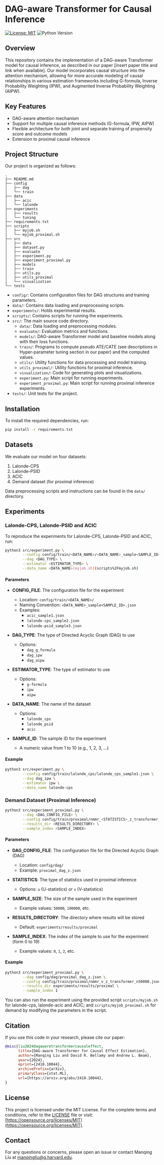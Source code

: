 # DAG-aware Transformer for Causal Inference

[![License: MIT](https://img.shields.io/badge/License-MIT-yellow.svg)](https://opensource.org/licenses/MIT)
![Python Version](https://img.shields.io/badge/python-3.12-blue?logo=python&logoColor=white)

## Overview

This repository contains the implementation of a DAG-aware Transformer model for causal inference, as described in our paper [insert paper title and link when available]. Our model incorporates causal structure into the attention mechanism, allowing for more accurate modeling of causal relationships in various estimation frameworks including G-formula, Inverse Probability Weighting (IPW), and Augmented Inverse Probability Weighting (AIPW).

## Key Features

- DAG-aware attention mechanism
- Support for multiple causal inference methods (G-formula, IPW, AIPW)
- Flexible architecture for both joint and separate training of propensity score and outcome models
- Extension to proximal causal inference

## Project Structure

Our project is organized as follows:
```
.
├── README.md
├── config
│   ├── dag
│   └── train
├── data
│   ├── acic
│   └── lalonde
├── experiments
│   ├── results
│   └── tuning
├── requirements.txt
├── scripts
│   ├── myjob.sh
│   └── myjob_proximal.sh
├── src
│   ├── data
│   ├── dataset.py
│   ├── evaluate
│   ├── experiment.py
│   ├── experiment_proximal.py
│   ├── models
│   ├── train
│   ├── utils.py
│   ├── utils_proximal
│   └── visualization
└── tests
```

- `config/`: Contains configuration files for DAG structures and training parameters.
- `data/`: Contains data loading and preprocessing scripts.
- `experiments/`: Holds experimental results.
- `scripts/`: Contains scripts for running the experiments.
- `src/`: The main source code directory.
  - `data/`: Data loading and preprocessing modules.
  - `evaluate/`: Evaluation metrics and functions.
  - `models/`: DAG-aware Transformer model and baseline models along with their loss functions.
  - `train/`: Programs to compute pseudo ATE/CATE (see descriptions in Hyper-parameter tuning section in our paper) 
  and the computed values. 
  - `utils/`: Utility functions for data processing and model training.
  - `utils_proximal/`: Utility functions for proximal inference.
  - `visualization/`: Code for generating plots and visualizations.
  - `experiment.py`: Main script for running experiments.
  - `experiment_proximal.py`: Main script for running proximal inference experiments.
- `tests/`: Unit tests for the project.


## Installation

To install the required dependencies, run:
```bash
pip install -r requirements.txt
```

## Datasets

We evaluate our model on four datasets:

1. Lalonde-CPS
2. Lalonde-PSID
3. ACIC
4. Demand dataset (for proximal inference)

Data preprocessing scripts and instructions can be found in the `data/` directory.

## Experiments

### Lalonde-CPS, Lalonde-PSID and ACIC

To reproduce the experiments for Lalonde-CPS, Lalonde-PSID and ACIC, run:

```bash
python3 src/experiment.py \
        --config config/train/<DATA_NAME>/<DATA_NAME>_sample<SAMPLE_ID>.json \
        --dag <DAG_TYPE> \
        --estimator <ESTIMATOR_TYPE> \
        --data_name <DATA_NAME>[myjob.sh](scripts%2Fmyjob.sh)
```

#### Parameters

- **CONFIG_FILE**: The configuration file for the experiment
  - Location: `config/train/<DATA_NAME>/`
  - Naming Convention: `<DATA_NAME>_sample<SAMPLE_ID>.json`
  - Examples:
    - `acic_sample1.json`
    - `lalonde-cps_sample2.json`
    - `lalonde-psid_sample3.json`

- **DAG_TYPE**: The type of Directed Acyclic Graph (DAG) to use
  - Options:
    - `dag_g_formula`
    - `dag_ipw`
    - `dag_aipw`

- **ESTIMATOR_TYPE**: The type of estimator to use
  - Options:
    - `g-formula`
    - `ipw`
    - `aipw`

- **DATA_NAME**: The name of the dataset
  - Options:
    - `lalonde_cps`
    - `lalonde_psid`
    - `acic`

- **SAMPLE_ID**: The sample ID for the experiment
  - A numeric value from 1 to 10 (e.g., 1, 2, 3, ...)

#### Example

```bash
python3 src/experiment.py \
        --config config/train/lalonde_cps/lalonde_cps_sample1.json \
        --dag dag_ipw \
        --estimator ipw \
        --data_name lalonde-cps
```


### Demand Dataset (Proximal Inference)

```bash
python3 src/experiment_proximal.py \
        --dag <DAG_CONFIG_FILE> \
        --config config/train/proximal/nmmr_<STATISTICS>_z_transformer_n<SAMPLE_SIZE>.json \
        --results_dir <RESULTS_DIRECTORY> \
        --sample_index <SAMPLE_INDEX>
```

#### Parameters

- **DAG_CONFIG_FILE**: The configuration file for the Directed Acyclic Graph (DAG)
  - Location: `config/dag/`
  - Example: `proximal_dag_z.json`

- **STATISTICS**: The type of statistics used in proximal inference
  - Options: `u` (U-statistics) or `v` (V-statistics)

- **SAMPLE_SIZE**: The size of the sample used in the experiment
  - Example values: `50000`, `100000`, etc.

- **RESULTS_DIRECTORY**: The directory where results will be stored
  - Default: `experiments/results/proximal`

- **SAMPLE_INDEX**: The index of the sample to use for the experiment (form 0 to 19)
  - Example values: `0`, `1`, `2`, etc.

#### Example

```bash
python3 src/experiment_proximal.py \
        --dag config/dag/proximal_dag_z.json \
        --config config/train/proximal/nmmr_v_z_transformer_n50000.json \
        --results_dir experiments/results/proximal \
        --sample_index 1
```
You can also run the experiment using the provided script `scripts/myjob.sh` for lalonde-cps, lalonde-acic and ACIC; and
`scripts/myjob_proximal.sh` for demand by modifying the parameters in the script.

## Citation

If you use this code in your research, please cite our paper:

```bibtex
@misc{liu2024dagawaretransformercausaleffect,
      title={DAG-aware Transformer for Causal Effect Estimation}, 
      author={Manqing Liu and David R. Bellamy and Andrew L. Beam},
      year={2024},
      eprint={2410.10044},
      archivePrefix={arXiv},
      primaryClass={stat.ML},
      url={https://arxiv.org/abs/2410.10044}, 
}
```

## License

This project is licensed under the MIT License. For the complete terms and conditions, refer to the [LICENSE](LICENSE) file or visit:
[https://opensource.org/licenses/MIT](https://opensource.org/licenses/MIT).


## Contact

For any questions or concerns, please open an issue or contact Manqing Liu at manqingliu@g.harvard.edu.